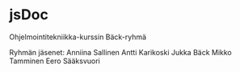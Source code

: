 jsDoc
=====

Ohjelmointitekniikka-kurssin Bäck-ryhmä

Ryhmän jäsenet:
Anniina Sallinen
Antti Karikoski
Jukka Bäck
Mikko Tamminen
Eero Sääksvuori
